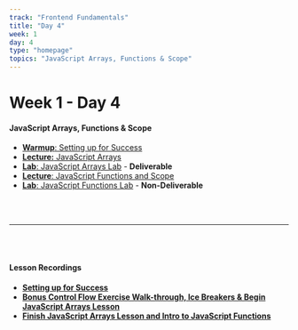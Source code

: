 ```yaml
---
track: "Frontend Fundamentals"
title: "Day 4"
week: 1
day: 4
type: "homepage"
topics: "JavaScript Arrays, Functions & Scope"
---
```


# Week 1 - Day 4

#### JavaScript Arrays, Functions & Scope 
- [**Warmup**: Setting up for Success](/frontend-fundamentals/week-1/day-4/lecture-materials/setting-up-for-success/)
- [**Lecture:** JavaScript Arrays](/frontend-fundamentals/week-1/day-4/lecture-materials/intro-to-javascript-arrays/)
- [**Lab**: JavaScript Arrays Lab](/frontend-fundamentals/week-1/day-4/labs/javascript-arrays-lab/) - **Deliverable**
- [**Lecture**: JavaScript Functions and Scope](/frontend-fundamentals/week-1/day-4/lecture-materials/intro-to-javascript-functions-and-scope/) 
- [**Lab**: JavaScript Functions Lab](/frontend-fundamentals/week-1/day-4/labs/javascript-functions-lab/) - **Non-Deliverable**


<br>
<br>
<hr>
<br>
<br>

#### Lesson Recordings

- [**Setting up for Success**](https://generalassembly.zoom.us/rec/share/CD-AR9SEpAFC1O8fe4xIg3pWMUGWZcV-1lZVE8vZFx06Lh59ZV08aIbd1uCXliM.t-pO_-8Uk5H1X_GQ?startTime=1613656918000)
- [**Bonus Control Flow Exercise Walk-through, Ice Breakers & Begin JavaScript Arrays Lesson**](https://generalassembly.zoom.us/rec/share/CD-AR9SEpAFC1O8fe4xIg3pWMUGWZcV-1lZVE8vZFx06Lh59ZV08aIbd1uCXliM.t-pO_-8Uk5H1X_GQ?startTime=1613656918000)
- [**Finish JavaScript Arrays Lesson and Intro to JavaScript Functions**](https://generalassembly.zoom.us/rec/share/CD-AR9SEpAFC1O8fe4xIg3pWMUGWZcV-1lZVE8vZFx06Lh59ZV08aIbd1uCXliM.t-pO_-8Uk5H1X_GQ?startTime=1613656918000) 

